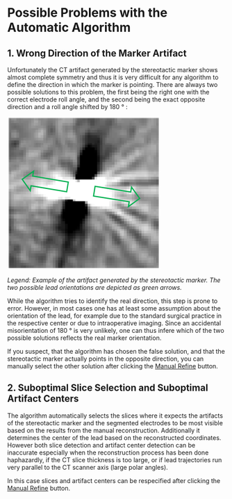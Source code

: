 # Possible Problems with the Automatic Algorithm

## 1. Wrong Direction of the Marker Artifact

Unfortunately the CT artifact generated by the stereotactic marker shows almost complete symmetry and thus it is very difficult for any algorithm to define the direction in which the marker is pointing. There are always two possible solutions to this problem, the first being the right one with the correct electrode roll angle, and the second being the exact opposite direction and a roll angle shifted by 180 ° :

![](../../../.gitbook/assets/marker2.png)

_Legend: Example of the artifact generated by the stereotactic marker. The two possible lead orientations are depicted as green arrows._

While the algorithm tries to identify the real direction, this step is prone to error. However, in most cases one has at least some assumption about the orientation of the lead, for example due to the standard surgical practice in the respective center or due to intraoperative imaging. Since an accidental misorientation of 180 ° is very unlikely, one can thus infere which of the two possible solutions reflects the real marker orientation.

If you suspect, that the algorithm has chosen the false solution, and that the stereotactic marker actually points in the opposite direction, you can manually select the other solution after clicking the [Manual Refine](user-assisted-algorithm-manual-refine.md) button.

## 2. Suboptimal Slice Selection and Suboptimal Artifact Centers

The algorithm automatically selects the slices where it expects the artifacts of the stereotactic marker and the segmented electrodes to be most visible based on the results from the manual reconstruction. Additionally it determines the center of the lead based on the reconstructed coordinates. However both slice detection and artifact center detection can be inaccurate especially when the reconstruction process has been done haphazardly, if the CT slice thickness is too large, or if lead trajectories run very parallel to the CT scanner axis (large polar angles).

In this case slices and artifact centers can be respecified after clicking the [Manual Refine](user-assisted-algorithm-manual-refine.md) button.
